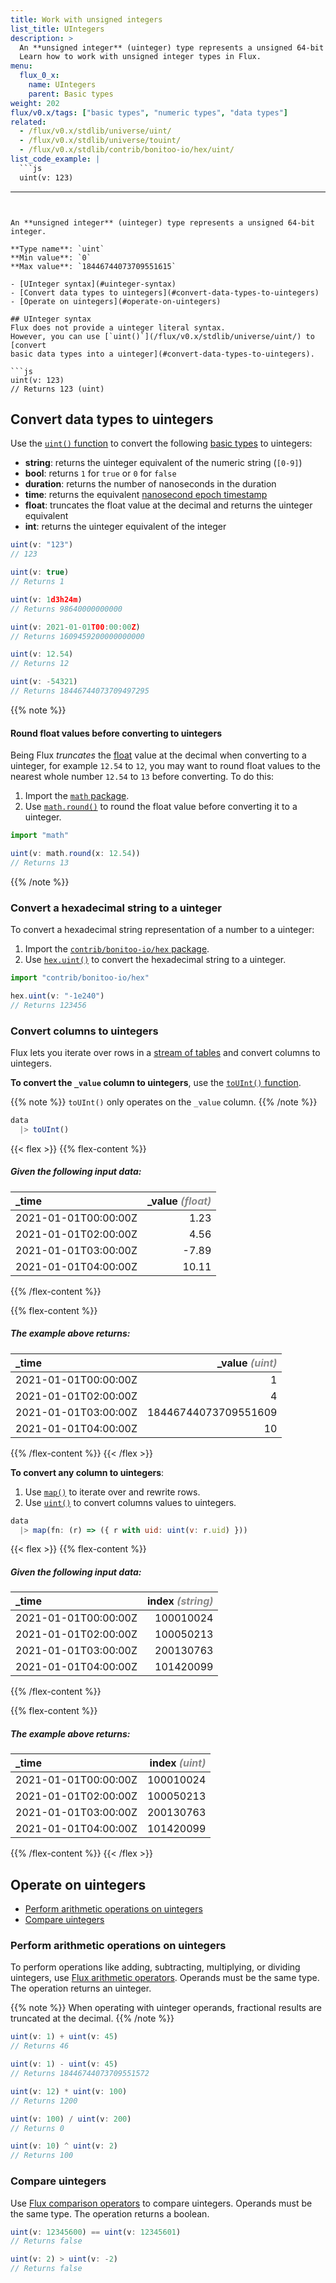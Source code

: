 ```yaml
---
title: Work with unsigned integers
list_title: UIntegers
description: >
  An **unsigned integer** (uinteger) type represents a unsigned 64-bit integer.
  Learn how to work with unsigned integer types in Flux.
menu:
  flux_0_x:
    name: UIntegers
    parent: Basic types
weight: 202
flux/v0.x/tags: ["basic types", "numeric types", "data types"]
related:
  - /flux/v0.x/stdlib/universe/uint/
  - /flux/v0.x/stdlib/universe/touint/
  - /flux/v0.x/stdlib/contrib/bonitoo-io/hex/uint/
list_code_example: |
  ```js
  uint(v: 123)
  ```
---
```


An **unsigned integer** (uinteger) type represents a unsigned 64-bit integer.

**Type name**: `uint`  
**Min value**: `0`  
**Max value**: `18446744073709551615`

- [UInteger syntax](#uinteger-syntax)
- [Convert data types to uintegers](#convert-data-types-to-uintegers)
- [Operate on uintegers](#operate-on-uintegers)

## UInteger syntax
Flux does not provide a uinteger literal syntax.
However, you can use [`uint()`](/flux/v0.x/stdlib/universe/uint/) to [convert
basic data types into a uinteger](#convert-data-types-to-uintegers).

```js
uint(v: 123)
// Returns 123 (uint)
```

## Convert data types to uintegers
Use the [`uint()` function](/flux/v0.x/stdlib/universe/uint/) to convert
the following [basic types](/flux/v0.x/data-types/basic/) to uintegers:

- **string**: returns the uinteger equivalent of the numeric string (`[0-9]`)
- **bool**: returns `1` for `true` or `0` for `false`
- **duration**: returns the number of nanoseconds in the duration
- **time**: returns the equivalent [nanosecond epoch timestamp](/influxdb/cloud/reference/glossary/#unix-timestamp)
- **float**: truncates the float value at the decimal and returns the uinteger equivalent
- **int**: returns the uinteger equivalent of the integer

```js
uint(v: "123")
// 123

uint(v: true)
// Returns 1

uint(v: 1d3h24m)
// Returns 98640000000000

uint(v: 2021-01-01T00:00:00Z)
// Returns 1609459200000000000

uint(v: 12.54)
// Returns 12

uint(v: -54321)
// Returns 18446744073709497295
```

{{% note %}}
#### Round float values before converting to uintegers
Being Flux _truncates_ the [float](/flux/v0.x/data-types/basic/float/) value at
the decimal when converting to a uinteger, for example `12.54` to `12`, you may
want to round float values to the nearest whole number `12.54` to `13` before converting.
To do this:

1. Import the [`math` package](/flux/v0.x/stdlib/math/).
2. Use [`math.round()`](/flux/v0.x/stdlib/math/round/) to round the float value
   before converting it to a uinteger.

```js
import "math"

uint(v: math.round(x: 12.54))
// Returns 13
```
{{% /note %}}

### Convert a hexadecimal string to a uinteger
To convert a hexadecimal string representation of a number to a uinteger:

1. Import the [`contrib/bonitoo-io/hex` package](/flux/v0.x/stdlib/contrib/bonitoo-io/hex/).
2. Use [`hex.uint()`](/flux/v0.x/stdlib/contrib/bonitoo-io/hex/uint/) to convert
   the hexadecimal string to a uinteger.

```js
import "contrib/bonitoo-io/hex"

hex.uint(v: "-1e240")
// Returns 123456
```

### Convert columns to uintegers
Flux lets you iterate over rows in a [stream of tables](/flux/v0.x/get-started/data-model/#stream-of-tables)
and convert columns to uintegers.

**To convert the `_value` column to uintegers**, use the [`toUInt()` function](/flux/v0.x/stdlib/universe/touint/).

{{% note %}}
`toUInt()` only operates on the `_value` column.
{{% /note %}}

```js
data
  |> toUInt()
```

{{< flex >}}
{{% flex-content %}}
##### Given the following input data:
| \_time               | \_value _<span style="opacity:.5">(float)</span>_ |
| :------------------- | ------------------------------------------------: |
| 2021-01-01T00:00:00Z |                                              1.23 |
| 2021-01-01T02:00:00Z |                                              4.56 |
| 2021-01-01T03:00:00Z |                                             -7.89 |
| 2021-01-01T04:00:00Z |                                             10.11 |
{{% /flex-content %}}

{{% flex-content %}}
##### The example above returns:
| \_time               | \_value _<span style="opacity:.5">(uint)</span>_ |
| :------------------- | -----------------------------------------------: |
| 2021-01-01T00:00:00Z |                                                1 |
| 2021-01-01T02:00:00Z |                                                4 |
| 2021-01-01T03:00:00Z |                             18446744073709551609 |
| 2021-01-01T04:00:00Z |                                               10 |
{{% /flex-content %}}
{{< /flex >}}

**To convert any column to uintegers**:

1. Use [`map()`](/flux/v0.x/stdlib/universe/map/) to iterate over and rewrite rows.
2. Use [`uint()`](/flux/v0.x/stdlib/universe/uint/) to convert columns values to uintegers.

```js
data
  |> map(fn: (r) => ({ r with uid: uint(v: r.uid) }))
```

{{< flex >}}
{{% flex-content %}}
##### Given the following input data:
| \_time               | index _<span style="opacity:.5">(string)</span>_ |
| :------------------- | -----------------------------------------------: |
| 2021-01-01T00:00:00Z |                                        100010024 |
| 2021-01-01T02:00:00Z |                                        100050213 |
| 2021-01-01T03:00:00Z |                                        200130763 |
| 2021-01-01T04:00:00Z |                                        101420099 |
{{% /flex-content %}}

{{% flex-content %}}
##### The example above returns:
| \_time               | index _<span style="opacity:.5">(uint)</span>_ |
| :------------------- | ---------------------------------------------: |
| 2021-01-01T00:00:00Z |                                      100010024 |
| 2021-01-01T02:00:00Z |                                      100050213 |
| 2021-01-01T03:00:00Z |                                      200130763 |
| 2021-01-01T04:00:00Z |                                      101420099 |
{{% /flex-content %}}
{{< /flex >}}

## Operate on uintegers

- [Perform arithmetic operations on uintegers](#perform-arithmetic-operations-on-uintegers)
- [Compare uintegers](#compare-uintegers)

### Perform arithmetic operations on uintegers
To perform operations like adding, subtracting, multiplying, or dividing uintegers,
use [Flux arithmetic operators](/flux/v0.x/spec/operators/#arithmetic-operators).
Operands must be the same type.
The operation returns an uinteger.

{{% note %}}
When operating with uinteger operands, fractional results are truncated at the decimal.
{{% /note %}}

```js
uint(v: 1) + uint(v: 45)
// Returns 46

uint(v: 1) - uint(v: 45)
// Returns 18446744073709551572

uint(v: 12) * uint(v: 100)
// Returns 1200

uint(v: 100) / uint(v: 200)
// Returns 0

uint(v: 10) ^ uint(v: 2)
// Returns 100
```

### Compare uintegers
Use [Flux comparison operators](/flux/v0.x/spec/operators/#comparison-operators)
to compare uintegers.
Operands must be the same type.
The operation returns a boolean.

```js
uint(v: 12345600) == uint(v: 12345601)
// Returns false

uint(v: 2) > uint(v: -2)
// Returns false
```
